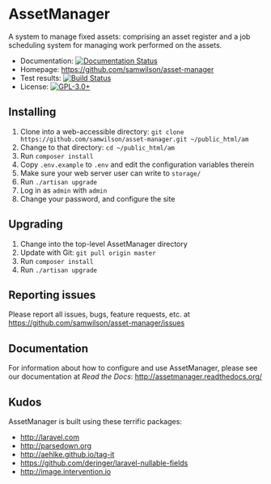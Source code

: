 AssetManager
============

A system to manage fixed assets: comprising an asset register
and a job scheduling system for managing work performed on the assets.

* Documentation: [![Documentation Status](http://readthedocs.org/projects/assetmanager/badge/?version=latest)](http://assetmanager.readthedocs.org/en/latest/?badge=latest)
* Homepage: https://github.com/samwilson/asset-manager
* Test results: [![Build Status](https://img.shields.io/travis/samwilson/asset-manager.svg)](https://travis-ci.org/samwilson/asset-manager)
* License: [![GPL-3.0+](https://img.shields.io/github/license/samwilson/asset-manager.svg)](https://github.com/samwilson/asset-manager/blob/master/LICENSE.html)

## Installing

1. Clone into a web-accessible directory: `git clone https://github.com/samwilson/asset-manager.git ~/public_html/am`
2. Change to that directory: `cd ~/public_html/am`
3. Run `composer install`
4. Copy `.env.example` to `.env` and edit the configuration variables therein
5. Make sure your web server user can write to `storage/`
6. Run `./artisan upgrade`
7. Log in as `admin` with `admin`
8. Change your password, and configure the site

## Upgrading

1. Change into the top-level AssetManager directory
2. Update with Git: `git pull origin master`
3. Run `composer install`
4. Run `./artisan upgrade`

## Reporting issues

Please report all issues, bugs, feature requests, etc. at
https://github.com/samwilson/asset-manager/issues

## Documentation

For information about how to configure and use AssetManager,
please see our documentation at *Read the Docs*:
http://assetmanager.readthedocs.org/

## Kudos

AssetManager is built using these terrific packages:

* http://laravel.com
* http://parsedown.org
* http://aehlke.github.io/tag-it
* https://github.com/deringer/laravel-nullable-fields
* http://image.intervention.io
